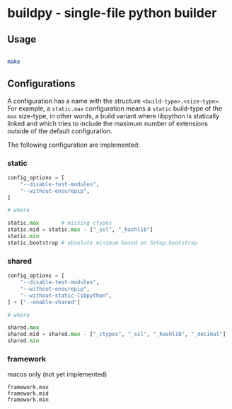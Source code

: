 # buildpy - single-file python builder

## Usage

```bash

make

```


## Configurations

A configuration has a name with the structure `<build-type>.<size-type>`. For example, a `static.max` configuration means a `static` build-type of the `max` size-type, in other words, a build variant where libpython is statically linked and which tries to include the maximum number of extensions outside of the default configuration.

The following configuration are implemented:

### static

```python
config_options = [
	"--disable-test-modules",
	"--without-ensurepip",
]

# where

static.max 		 # missing ctypes
static.mid = static.max - ["_ssl", "_hashlib"]
static.min
static.bootstrap # absolute minimum based on Setup.bootstrap
```

### shared

```python
config_options = [
	"--disable-test-modules",
	"--without-ensurepip",
	"--without-static-libpython",
] + ["--enable-shared"]

# where

shared.max
shared.mid = shared.max - ["_ctypes", "_ssl", "_hashlib", "_decimal"]
shared.min
```

### framework

macos only (not yet implemented)

```
framework.max
framework.mid
framework.min
```